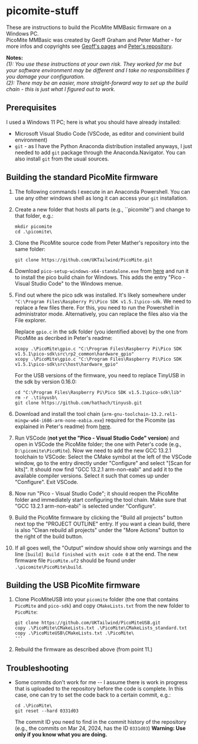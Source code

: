 # picomite-stuff

These are instructions to build the PicoMite MMBasic firmware on a Windows PC.  
PicoMite MMBasic was created by Geoff Graham and Peter Mather - for more infos and copyrights see [Geoff's pages](https://geoffg.net/picomite.html) and [Peter's repository](https://github.com/UKTailwind/PicoMite).

__Notes:__  
_(1): You use these instructions at your own risk. They worked for me but your software environment may be different and I take no responsibilities if you damage your configuration._  
_(2): There may be an easier, more straight-forward way to set up the build chain - this is just what I figured out to work._

## Prerequisites

I used a Windows 11 PC; here is what you should have already ínstalled:
- Microsoft Visual Studio Code (VSCode, as editor and convinient build environment)
- `git` - as I have the Python Anaconda distribution installed anyways, I just needed to add `git` package through the Anaconda.Navigator. You can also install `git` from the usual sources.

## Building the standard PicoMite firmware

1. The following commands I execute in an Anaconda Powershell. You can use any other windows shell as long it can access your `git` installation.
2. Create a new folder that hosts all parts (e.g., ``picomite'') and change to that folder, e.g.:
    ```
    mkdir picomite
    cd .\picomite\
    ```
4. Clone the PicoMite source code from Peter Mather's repository into the same folder:
    ```
    git clone https://github.com/UKTailwind/PicoMite.git
    ```
7. Download ``pico-setup-windows-x64-standalone.exe`` from [here](https://github.com/raspberrypi/pico-setup-windows/releases/tag/v1.5.1) and run it to install the pico build chain for Windows. This adds the entry "Pico - Visual Studio Code" to the Windows menue.

8. Find out where the pico sdk was installed. It's likely somewhere under `"C:\Program Files\Raspberry Pi\Pico SDK v1.5.1\pico-sdk`. We need to replace a few files there. For this, you need to run the Powershell in administrator mode. Alternatively, you can replace the files also via the File explorer.

    Replace ``gpio.c`` in the sdk folder (you identified above) by the one from PicoMite as decribed in Peter's readme:
    ```
    xcopy .\PicoMite\gpio.c "C:\Program Files\Raspberry Pi\Pico SDK v1.5.1\pico-sdk\src\rp2_common\hardware_gpio"
    xcopy .\PicoMite\gpio.c "C:\Program Files\Raspberry Pi\Pico SDK v1.5.1\pico-sdk\src\host\hardware_gpio"
    ```
    
    For the USB versions of the firmware, you need to replace TinyUSB in the sdk by version 0.16.0:
    ```
    cd "C:\Program Files\Raspberry Pi\Pico SDK v1.5.1\pico-sdk\lib"
    rm -r .\tinyusb\
    git clone https://github.com/hathach/tinyusb.git
    ```
9. Download and install the tool chain (`arm-gnu-toolchain-13.2.rel1-mingw-w64-i686-arm-none-eabia.exe`) required for the Picomite (as explained in Peter's readme) from [here](https://developer.arm.com/downloads/-/arm-gnu-toolchain-downloads).

10. Run VSCode (__not yet the "Pico - Visual Studio Code" version__) and open in VSCode the PicoMite folder; the one with Peter's code (e.g., `D:\picomite\PicoMite`). Now we need to add the new GCC 13.2.1 toolchain to VSCode: Select the CMake symbol at the left of the VSCode window, go to the entry directly under "Configure" and select "[Scan for kits]". It should now find "GCC 13.2.1 arm-non-eabi" and add it to the available compiler versions. Select it such that comes up under "Configure". Exit VSCode.

11. Now run "Pico - Visual Studio Code"; it should reopen the PicoMite folder and immediately start configuring the tool chain. Make sure that "GCC 13.2.1 arm-non-eabi" is selected under "Configure".

12. Build the PicoMite firmware by clicking the "Build all projects" button next top the "PROJECT OUTLINE" entry. If you want a clean build, there is also "Clean rebuild all projects" under the "More Actions" button to the right of the build button.
    
13. If all goes well, the "Output" window should show only warnings and the line `[build] Build finished with exit code 0` at the end. The new firmware file `PicoMite.uf2` should be found under `.\picomite\PicoMite\build`.

## Building the USB PicoMite firmware

1. Clone PicoMiteUSB into your `picomite` folder (the one that contains `PicoMite` and `pico-sdk`) and copy `CMakeLists.txt` from the new folder to `PicoMite`:
   ```
   git clone https://github.com/UKTailwind/PicoMiteUSB.git
   copy .\PicoMite\CMakeLists.txt .\PicoMite\CMakeLists_standard.txt
   copy .\PicoMiteUSB\CMakeLists.txt .\PicoMite\
   '''
2. Rebuild the firmware as described above (from point 11.)

## Troubleshooting

- Some commits don't work for me -- I assume there is work in progress that is uploaded to the repository before the code is complete. In this case, one can try to set the code back to a certain commit, e.g.:
  ```
  cd .\PicoMite\
  git reset --hard 0331d03
  ```
  The commit ID you need to find in the commit history of the repository (e.g., the commits on Mar 24, 2024, has the ID `0331d03`)
  __Warning: Use only if you know what you are doing.__
  
   
   
